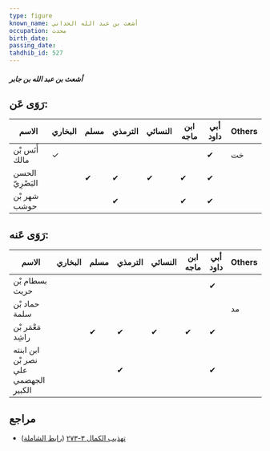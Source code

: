 ```yaml
---
type: figure
known_name: أشعث بن عبد الله الحداني
occupation: محدث
birth_date:
passing_date:
tahdhib_id: 527
---
```

##### أشعث بن عبد الله بن جابر

## رَوَى عَن:
| الاسم            | البخاري | مسلم | الترمذي | النسائي | ابن ماجه | أبي داود | Others |
| ---------------- | ------- | ---- | ------- | ------- | -------- | -------- | ------ |
| أَنَس بْن مالك   | ✓       |      |         |         |          | ✔        | خت     |
| الحسن البَصْرِيّ |         | ✔    | ✔       | ✔       | ✔        | ✔        |        |
| شهر بْن حوشب     |         |      | ✔       |         | ✔        | ✔        |        |
## رَوَى عَنه:
| الاسم                                | البخاري | مسلم | الترمذي | النسائي | ابن ماجه | أبي داود | Others |
| ------------------------------------ | ------- | ---- | ------- | ------- | -------- | -------- | ------ |
| بسطام بْن حريث                       |         |      |         |         |          | ✔        |        |
| حماد بْن سلمة                        |         |      |         |         |          |          | مد     |
| مَعْمَر بْن راشِد                    |         | ✔    | ✔       | ✔       | ✔        | ✔        |        |
| ابن ابنته نصر بْن علي الجهضمي الكبير |         |      | ✔       |         |          | ✔        |        |
## مراجع
- [تهذيب الكمال ٣-٢٧٣](obsidian://open?vault=Tahdhib-al-Kamal&file=Figures/٥٢٧-أشعث%20بن%20عبد%20الله%20بن%20جابر) ([رابط الشاملة](https://shamela.ws/book/3722/1287))
